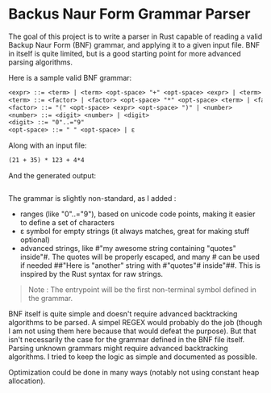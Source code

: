 # Backus Naur Form Grammar Parser

The goal of this project is to write a parser in Rust capable of reading a valid Backup Naur Form (BNF) grammar, and applying it to a given input file. BNF in itself is quite limited, but is a good starting point for more advanced parsing algorithms.

Here is a sample valid BNF grammar:

```txt
<expr> ::= <term> | <term> <opt-space> "+" <opt-space> <expr> | <term> <opt-space> "-" <opt-space> <expr>
<term> ::= <factor> | <factor> <opt-space> "*" <opt-space> <term> | <factor> <opt-space> "/" <opt-space> <term>
<factor> ::= "(" <opt-space> <expr> <opt-space> ")" | <number>
<number> ::= <digit> <number> | <digit>
<digit> ::= "0"..="9"
<opt-space> ::= " " <opt-space> | ε
```

Along with an input file:
```txt
(21 + 35) * 123 + 4*4
```

And the generated output:
```txt

```

The grammar is slightly non-standard, as I added :
- ranges (like "0"..="9"), based on unicode code points, making it easier to define a set of characters
- ε symbol for empty strings (it always matches, great for making stuff optional)
- advanced strings, like #"my awesome string containing "quotes" inside"#. The quotes will be properly escaped, and many # can be used if needed ##"Here is "another" string with #"quotes"# inside"##. This is inspired by the Rust syntax for raw strings.

> Note : The entrypoint will be the first non-terminal symbol defined in the grammar.

BNF itself is quite simple and doesn't require advanced backtracking algorithms to be parsed. A simpel REGEX would probably do the job (though I am not using them here because that would defeat the purpose). But that isn't necessarily the case for the grammar defined in the BNF file itself. Parsing unknown grammars might require advanced backtracking algorithms. I tried to keep the logic as simple and documented as possible.

Optimization could be done in many ways (notably not using constant heap allocation).